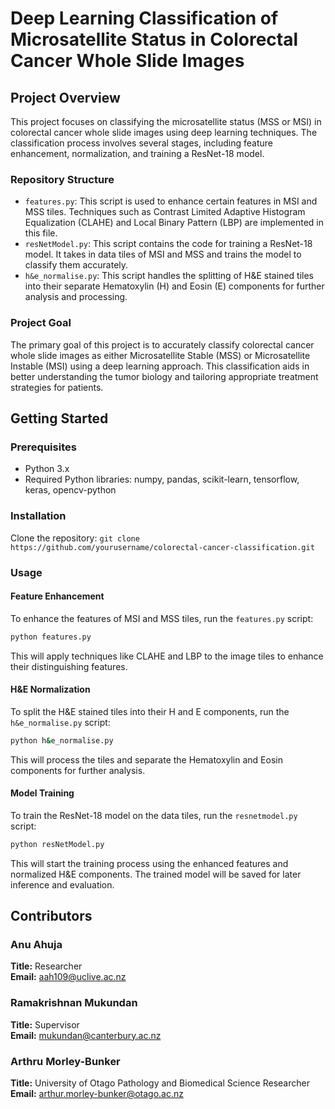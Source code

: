# Deep Learning Classification of Microsatellite Status in Colorectal Cancer Whole Slide Images

## Project Overview

This project focuses on classifying the microsatellite status (MSS or MSI) in colorectal cancer whole slide images using deep learning techniques. The classification process involves several stages, including feature enhancement, normalization, and training a ResNet-18 model.

### Repository Structure

- `features.py`: This script is used to enhance certain features in MSI and MSS tiles. Techniques such as Contrast Limited Adaptive Histogram Equalization (CLAHE) and Local Binary Pattern (LBP) are implemented in this file.
- `resNetModel.py`: This script contains the code for training a ResNet-18 model. It takes in data tiles of MSI and MSS and trains the model to classify them accurately.
- `h&e_normalise.py`: This script handles the splitting of H&E stained tiles into their separate Hematoxylin (H) and Eosin (E) components for further analysis and processing.

### Project Goal

The primary goal of this project is to accurately classify colorectal cancer whole slide images as either Microsatellite Stable (MSS) or Microsatellite Instable (MSI) using a deep learning approach. This classification aids in better understanding the tumor biology and tailoring appropriate treatment strategies for patients.

## Getting Started

### Prerequisites

- Python 3.x
- Required Python libraries: numpy, pandas, scikit-learn, tensorflow, keras, opencv-python

### Installation

Clone the repository:
    ```
    git clone https://github.com/yourusername/colorectal-cancer-classification.git
    ```


### Usage

#### Feature Enhancement

To enhance the features of MSI and MSS tiles, run the `features.py` script:
```bash
python features.py 
```
This will apply techniques like CLAHE and LBP to the image tiles to enhance their distinguishing features.

#### H&E Normalization

To split the H&E stained tiles into their H and E components, run the `h&e_normalise.py` script:
```bash
python h&e_normalise.py
```
This will process the tiles and separate the Hematoxylin and Eosin components for further analysis.

#### Model Training

To train the ResNet-18 model on the data tiles, run the `resnetmodel.py` script:
```bash
python resNetModel.py
```
This will start the training process using the enhanced features and normalized H&E components. The trained model will be saved for later inference and evaluation.


## Contributors

### Anu Ahuja
**Title:** Researcher  
**Email:** aah109@uclive.ac.nz

### Ramakrishnan Mukundan
**Title:** Supervisor  
**Email:** mukundan@canterbury.ac.nz

### Arthru Morley-Bunker
**Title:** University of Otago Pathology and Biomedical Science Researcher
**Email:** arthur.morley-bunker@otago.ac.nz